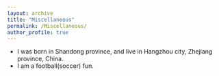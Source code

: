 ```yaml
---
layout: archive
title: "Miscellaneous"
permalink: /Miscellaneous/
author_profile: true
---
```



* I was born in Shandong province, and live in Hangzhou city, Zhejiang province, China.
* I am a football(soccer) fun.

